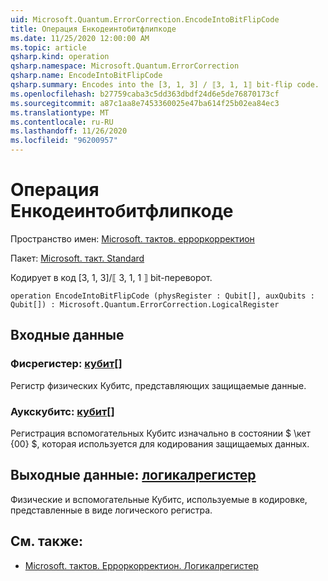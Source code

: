 ```yaml
---
uid: Microsoft.Quantum.ErrorCorrection.EncodeIntoBitFlipCode
title: Операция Енкодеинтобитфлипкоде
ms.date: 11/25/2020 12:00:00 AM
ms.topic: article
qsharp.kind: operation
qsharp.namespace: Microsoft.Quantum.ErrorCorrection
qsharp.name: EncodeIntoBitFlipCode
qsharp.summary: Encodes into the [3, 1, 3] / ⟦3, 1, 1⟧ bit-flip code.
ms.openlocfilehash: b27759caba3c5dd363dbdf24d6e5de76870173cf
ms.sourcegitcommit: a87c1aa8e7453360025e47ba614f25b02ea84ec3
ms.translationtype: MT
ms.contentlocale: ru-RU
ms.lasthandoff: 11/26/2020
ms.locfileid: "96200957"
---
```

# <a name="encodeintobitflipcode-operation"></a>Операция Енкодеинтобитфлипкоде

Пространство имен: [Microsoft. тактов. ерроркорректион](xref:Microsoft.Quantum.ErrorCorrection)

Пакет: [Microsoft. такт. Standard](https://nuget.org/packages/Microsoft.Quantum.Standard)


Кодирует в код [3, 1, 3]/⟦ 3, 1, 1 ⟧ bit-переворот.

```qsharp
operation EncodeIntoBitFlipCode (physRegister : Qubit[], auxQubits : Qubit[]) : Microsoft.Quantum.ErrorCorrection.LogicalRegister
```


## <a name="input"></a>Входные данные

### <a name="physregister--qubit"></a>Фисрегистер: [кубит](xref:microsoft.quantum.lang-ref.qubit)[]

Регистр физических Кубитс, представляющих защищаемые данные.


### <a name="auxqubits--qubit"></a>Аукскубитс: [кубит](xref:microsoft.quantum.lang-ref.qubit)[]

Регистрация вспомогательных Кубитс изначально в состоянии $ \кет {00} $, которая используется для кодирования защищаемых данных.



## <a name="output--logicalregister"></a>Выходные данные: [логикалрегистер](xref:Microsoft.Quantum.ErrorCorrection.LogicalRegister)

Физические и вспомогательные Кубитс, используемые в кодировке, представленные в виде логического регистра.

## <a name="see-also"></a>См. также:

- [Microsoft. тактов. Ерроркорректион. Логикалрегистер](xref:Microsoft.Quantum.ErrorCorrection.LogicalRegister)